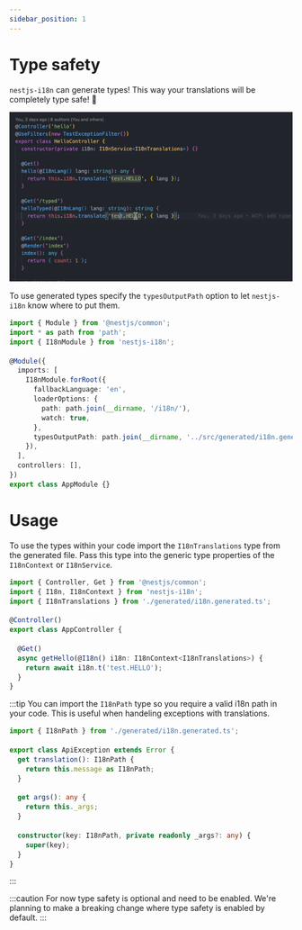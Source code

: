 ```yaml
---
sidebar_position: 1
---
```


# Type safety

`nestjs-i18n` can generate types! This way your translations will be completely type safe! 🎉

![type safety demo](./../../static/img/type-safety.gif)

To use generated types specify the `typesOutputPath` option to let `nestjs-i18n` know where to put them.

```typescript title="src/app.module.ts"
import { Module } from '@nestjs/common';
import * as path from 'path';
import { I18nModule } from 'nestjs-i18n';

@Module({
  imports: [
    I18nModule.forRoot({
      fallbackLanguage: 'en',
      loaderOptions: {
        path: path.join(__dirname, '/i18n/'),
        watch: true,
      },
      typesOutputPath: path.join(__dirname, '../src/generated/i18n.generated.ts'),
    }),
  ],
  controllers: [],
})
export class AppModule {}
```

# Usage

To use the types within your code import the `I18nTranslations` type from the generated file. Pass this type into the generic type properties of the `I18nContext` or `I18nService`.

```typescript title="src/app.controller.ts"
import { Controller, Get } from '@nestjs/common';
import { I18n, I18nContext } from 'nestjs-i18n';
import { I18nTranslations } from './generated/i18n.generated.ts';

@Controller()
export class AppController {

  @Get()
  async getHello(@I18n() i18n: I18nContext<I18nTranslations>) {
    return await i18n.t('test.HELLO');
  }
}
```

:::tip
You can import the `I18nPath` type so you require a valid i18n path in your code. This is useful when handeling exceptions with translations.

```typescript title="src/app.controller.ts"
import { I18nPath } from './generated/i18n.generated.ts';

export class ApiException extends Error {
  get translation(): I18nPath {
    return this.message as I18nPath;
  }

  get args(): any {
    return this._args;
  }

  constructor(key: I18nPath, private readonly _args?: any) {
    super(key);
  }
}
```
:::

:::caution
For now type safety is optional and need to be enabled. We're planning to make a breaking change where type safety is enabled by default.
:::
